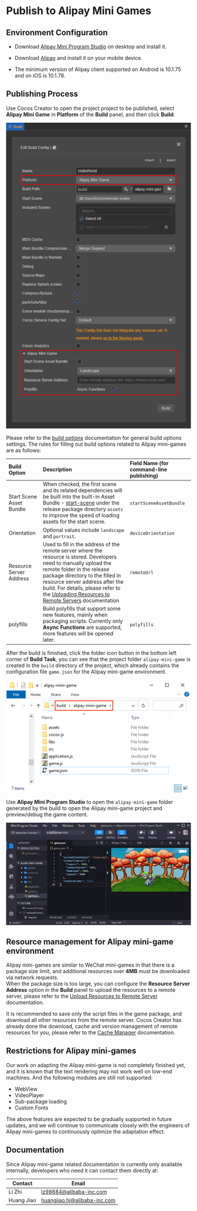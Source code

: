 # Publish to Alipay Mini Games

## Environment Configuration

- Download [Alipay Mini Program Studio](https://render.alipay.com/p/f/fd-jwq8nu2a/pages/home/index.html) on desktop and install it.

- Download [Alipay](https://mobile.alipay.com/index.htm) and install it on your mobile device.

- The minimum version of Alipay client supported on Android is 10.1.75 and on iOS is 10.1.78.

## Publishing Process

Use Cocos Creator to open the project project to be published, select **Alipay Mini Game** in **Platform** of the **Build** panel, and then click **Build**.

![build option](./publish-alipay-mini-game/build_option.png)

Please refer to the [build options](build-options.md) documentation for general build options settings. The rules for filling out build options related to Alipay mini-games are as follows:

| Build Option | Description | Field Name (for command-line publishing) |
| :-- | :-- | :-- |
| Start Scene Asset Bundle | When checked, the first scene and its related dependencies will be built into the built-in Asset Bundle - [start-scene](../../asset/bundle.md#the-built-in-asset-bundle) under the release package directory `assets` to improve the speed of loading assets for the start scene. | `startSceneAssetBundle` |
| Orientation | Optional values include `landscape` and `portrait`. | `deviceOrientation` |
| Resource Server Address | Used to fill in the address of the remote server where the resource is stored. Developers need to manually upload the remote folder in the release package directory to the filled in resource server address after the build. For details, please refer to the [Uploading Resources to Remote Servers](../../asset/cache-manager.md) documentation | `remoteUrl` |
| polyfills | Build polyfills that support some new features, mainly when packaging scripts. Currently only **Async Functions** are supported, more features will be opened later. | `polyfills` |

After the build is finished, click the folder icon button in the bottom left corner of **Build Task**, you can see that the project folder `alipay-mini-game` is created in the `build` directory of the project, which already contains the configuration file `game.json` for the Alipay mini-game environment.

![build](./publish-alipay-mini-game/build.png)

Use **Alipay Mini Program Studio** to open the `alipay-mini-game` folder generated by the build to open the Alipay mini-game project and preview/debug the game content.

![preview](./publish-alipay-mini-game/preview.png)

## Resource management for Alipay mini-game environment

Alipay mini-games are similar to WeChat mini-games in that there is a package size limit, and additional resources over **4MB** must be downloaded via network requests. <br>When the package size is too large, you can configure the **Resource Server Address** option in the **Build** panel to upload the resources to a remote server, please refer to the [Upload Resources to Remote Server](../../asset/cache-manager.md) documentation.

It is recommended to save only the script files in the game package, and download all other resources from the remote server. Cocos Creator has already done the download, cache and version management of remote resources for you, please refer to the [Cache Manager](../../asset/cache-manager.md) documentation.

## Restrictions for Alipay mini-games

Our work on adapting the Alipay mini-game is not completely finished yet, and it is known that the text rendering may not work well on low-end machines. And the following modules are still not supported:

- WebView
- VideoPlayer
- Sub-package loading
- Custom Fonts

The above features are expected to be gradually supported in future updates, and we will continue to communicate closely with the engineers of Alipay mini-games to continuously optimize the adaptation effect.

## Documentation

Since Alipay mini-game related documentation is currently only available internally, developers who need it can contact them directly at:

| Contact | Email |
---- | ---- |
| Li Zhi | lz98684@alibaba-inc.com |
| Huang Jiao | huangjiao.hj@alibaba-inc.com |
